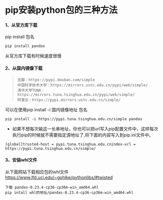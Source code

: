 # pip安装python包的三种方法

#### 1、从官方库下载

pip install 包名

```
pip install pandas
```
从官方库下载有时候速度很慢

#### 2、从国内镜像下载


> ```
> 豆瓣：https://pypi.douban.com/simple
> 中国科学技术大学：https://mirrors.ustc.edu.cn/pypi/web/simple/
> 清华大学TUNA：https://mirrors.tuna.tsinghua.edu.cn/pypi/web/simple/
> 阿里云：https://pypi.mirrors.ustc.edu.cn/simple/
> ```



可以在使用pip install -i 国内镜像地址 包名

```
pip install -i https://pypi.tuna.tsinghua.edu.cn/simple pandas
```

* 如果不想每次输这一长串地址，你也可以把url写入pip配置文件中，这样每次执行pip的时候就不需要指定源地址了,将下面的内容写入到pip.ini文件中。

```
[global]trusted-host = pypi.tuna.tsinghua.edu.cnindex-url = https://pypi.tuna.tsinghua.edu.cn/simple/
```

#### 3、安装whl文件

从下面网站下载相应包的whl文件
https://www.lfd.uci.edu/~gohlke/pythonlibs/#twisted

```
下载 pandas‑0.23.4‑cp36‑cp36m‑win_amd64.whl
pip intall whl的地址/pandas‑0.23.4‑cp36‑cp36m‑win_amd64.whl
```


